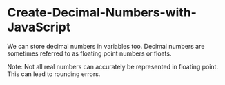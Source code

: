 # Create-Decimal-Numbers-with-JavaScript


We can store decimal numbers in variables too.
Decimal numbers are sometimes referred to as floating point numbers or floats.

Note: Not all real numbers can accurately be represented in floating point.
This can lead to rounding errors.

